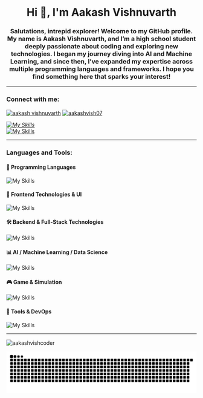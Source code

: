 <h1 align="center">Hi 👋, I'm Aakash Vishnuvarth</h1>
<h3 align="center">
  Salutations, intrepid explorer! Welcome to my GitHub profile.
  My name is Aakash Vishnuvarth, and I’m a high school student deeply passionate about coding and exploring new technologies.
  I began my journey diving into AI and Machine Learning, and since then, I’ve expanded my expertise across multiple programming languages and frameworks.
  I hope you find something here that sparks your interest!
</h3>

---

<h3 align="left">Connect with me:</h3>
<p align="left">
<a href="https://kaggle.com/aakashvishnuvarth" target="blank"><img align="center" src="https://raw.githubusercontent.com/rahuldkjain/github-profile-readme-generator/master/src/images/icons/Social/kaggle.svg" alt="aakash vishnuvarth" height="30" width="40" /></a>
<a href="https://www.leetcode.com/aakashvish07" target="blank"><img align="center" src="https://raw.githubusercontent.com/rahuldkjain/github-profile-readme-generator/master/src/images/icons/Social/leet-code.svg" alt="aakashvish07" height="30" width="40" /></a>
<address>
  <a href="mailto:aakashvish07@gmail.com">
    <img src="https://skillicons.dev/icons?i=gmail" alt="My Skills" />
  </a>
</address>
  <a href="https://www.instagram.com/aakashvishnuvarth/">
    <img src="https://skillicons.dev/icons?i=instagram" alt="My Skills" />
  </a>
</p>

---

<h3 align="left">Languages and Tools:</h3>
<h4 align="left">🧩 Programming Languages</h4>
<a>
  <img src="https://skillicons.dev/icons?i=c,cpp,java,python,js,kotlin,solidity,cs,ts" alt="My Skills" />
</a>
<h4 align="left">🎨 Frontend Technologies & UI</h4>
<a>
  <img src="https://skillicons.dev/icons?i=html,css,bootstrap,react,tailwind" alt="My Skills" />
</a>
<h4 align="left">🛠️ Backend & Full-Stack Technologies</h4>
<a>
  <img src="https://skillicons.dev/icons?i=fastapi,firebase,flask,mongodb,mysql,nodejs,express,nextjs" alt="My Skills" />
</a>
<h4 align="left">📊 AI / Machine Learning / Data Science</h4>
<a>
  <img src="https://skillicons.dev/icons?i=pytorch,sklearn,tensorflow,keras,pandas,seaborn,matplotlib" alt="My Skills" />
</a>
<h4 align="left">🎮 Game & Simulation</h4>
<a>
  <img src="https://skillicons.dev/icons?i=unity" alt="My Skills" />
</a>
<h4 align="left">🔧 Tools & DevOps</h4>
<a>
  <img src="https://skillicons.dev/icons?i=bash,figma,git,matlab,anaconda,arduino" alt="My Skills" />
</a>

---

<p><img align="center" src="https://github-readme-stats.vercel.app/api/top-langs?username=aakashvishcoder&show_icons=true&locale=en&layout=compact&theme=dark&hide=Jupyter%20Notebook" alt="aakashvishcoder" /></p>

![snake gif](https://github.com/aakashvishcoder/aakashvishcoder/blob/output/github-snake-dark.svg)

